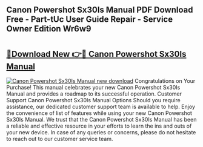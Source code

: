 ## Canon Powershot Sx30Is Manual PDF Download Free - Part-tUc User Guide Repair - Service Owner Edition Wr6w9

# <h2><a href="http://bc28528.oget.top/?id=Canon+Powershot+Sx30Is+Manual">🔗Download New 👉🔴 Canon Powershot Sx30Is Manual</a></h2>

[![Canon Powershot Sx30Is Manual new download](https://i.imgur.com/5g1atiW.png)](http://bc28528.oget.top/?id=Canon+Powershot+Sx30Is+Manual)
Congratulations on Your Purchase! This manual celebrates your new Canon Powershot Sx30Is Manual and provides a roadmap to its successful operation. Customer Support Canon Powershot Sx30Is Manual Options Should you require assistance, our dedicated customer support team is available to help. Enjoy the convenience of list of features while using your new Canon Powershot Sx30Is Manual. We trust that the Canon Powershot Sx30Is Manual has been a reliable and effective resource in your efforts to learn the ins and outs of your new device. In case of any queries or concerns, please do not hesitate to reach out to our customer service team.
